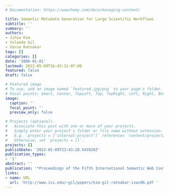 ```yaml
---
# Documentation: https://wowchemy.com/docs/managing-content/

title: Semantic Metadata Generation for Large Scientific Workflows
subtitle: ''
summary: ''
authors:
- Jihie Kim
- Yolanda Gil
- Varun Ratnakar
tags: []
categories: []
date: '2006-01-01'
lastmod: 2022-05-09T16:43:31-07:00
featured: false
draft: false

# Featured image
# To use, add an image named `featured.jpg/png` to your page's folder.
# Focal points: Smart, Center, TopLeft, Top, TopRight, Left, Right, BottomLeft, Bottom, BottomRight.
image:
  caption: ''
  focal_point: ''
  preview_only: false

# Projects (optional).
#   Associate this post with one or more of your projects.
#   Simply enter your project's folder or file name without extension.
#   E.g. `projects = ["internal-project"]` references `content/project/deep-learning/index.md`.
#   Otherwise, set `projects = []`.
projects: []
publishDate: '2022-05-09T23:43:28.543920Z'
publication_types:
- '1'
abstract: ''
publication: '*Proceedings of the Fifth International Semantic Web Conference (ISWC)*'
links:
- name: URL
  url: 'http://www.isi.edu/~gil/papers/kim-gil-ratnakar-iswc06.pdf '
---
```

